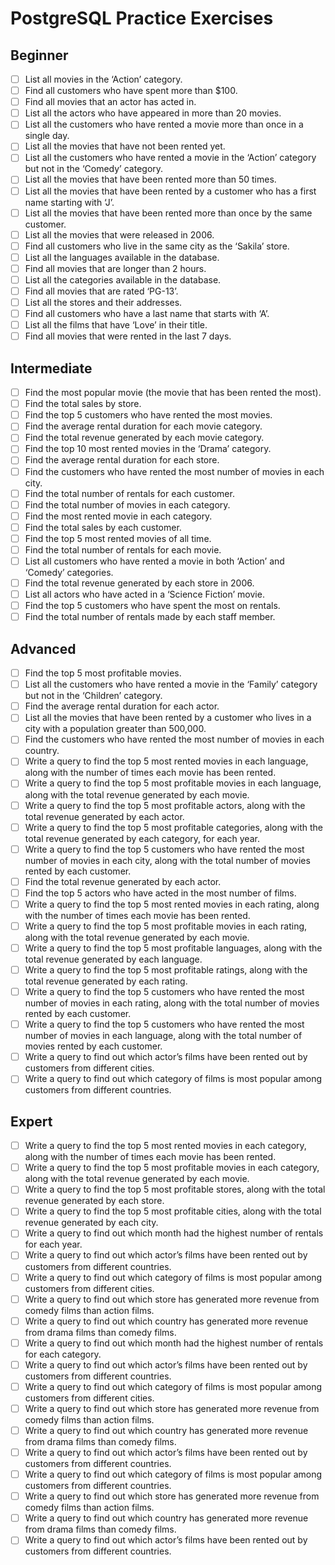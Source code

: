 # **PostgreSQL Practice Exercises**

## Beginner

- [ ] List all movies in the ‘Action’ category.
- [ ] Find all customers who have spent more than $100.
- [ ] Find all movies that an actor has acted in.
- [ ] List all the actors who have appeared in more than 20 movies.
- [ ] List all the customers who have rented a movie more than once in a single day.
- [ ] List all the movies that have not been rented yet.
- [ ] List all the customers who have rented a movie in the ‘Action’ category but not in the ‘Comedy’ category.
- [ ] List all the movies that have been rented more than 50 times.
- [ ] List all the movies that have been rented by a customer who has a first name starting with ‘J’.
- [ ] List all the movies that have been rented more than once by the same customer.
- [ ] List all the movies that were released in 2006.
- [ ] Find all customers who live in the same city as the ‘Sakila’ store.
- [ ] List all the languages available in the database.
- [ ] Find all movies that are longer than 2 hours.
- [ ] List all the categories available in the database.
- [ ] Find all movies that are rated ‘PG-13’.
- [ ] List all the stores and their addresses.
- [ ] Find all customers who have a last name that starts with ‘A’.
- [ ] List all the films that have ‘Love’ in their title.
- [ ] Find all movies that were rented in the last 7 days.

## Intermediate

- [ ] Find the most popular movie (the movie that has been rented the most).
- [ ] Find the total sales by store.
- [ ] Find the top 5 customers who have rented the most movies.
- [ ] Find the average rental duration for each movie category.
- [ ] Find the total revenue generated by each movie category.
- [ ] Find the top 10 most rented movies in the ‘Drama’ category.
- [ ] Find the average rental duration for each store.
- [ ] Find the customers who have rented the most number of movies in each city.
- [ ] Find the total number of rentals for each customer.
- [ ] Find the total number of movies in each category.
- [ ] Find the most rented movie in each category.
- [ ] Find the total sales by each customer.
- [ ] Find the top 5 most rented movies of all time.
- [ ] Find the total number of rentals for each movie.
- [ ] List all customers who have rented a movie in both ‘Action’ and ‘Comedy’ categories.
- [ ] Find the total revenue generated by each store in 2006.
- [ ] List all actors who have acted in a ‘Science Fiction’ movie.
- [ ] Find the top 5 customers who have spent the most on rentals.
- [ ] Find the total number of rentals made by each staff member.

## Advanced

- [ ] Find the top 5 most profitable movies.
- [ ] List all the customers who have rented a movie in the ‘Family’ category but not in the ‘Children’ category.
- [ ] Find the average rental duration for each actor.
- [ ] List all the movies that have been rented by a customer who lives in a city with a population greater than 500,000.
- [ ] Find the customers who have rented the most number of movies in each country.
- [ ] Write a query to find the top 5 most rented movies in each language, along with the number of times each movie has been rented.
- [ ] Write a query to find the top 5 most profitable movies in each language, along with the total revenue generated by each movie.
- [ ] Write a query to find the top 5 most profitable actors, along with the total revenue generated by each actor.
- [ ] Write a query to find the top 5 most profitable categories, along with the total revenue generated by each category, for each year.
- [ ] Write a query to find the top 5 customers who have rented the most number of movies in each city, along with the total number of movies rented by each customer.
- [ ] Find the total revenue generated by each actor.
- [ ] Find the top 5 actors who have acted in the most number of films.
- [ ] Write a query to find the top 5 most rented movies in each rating, along with the number of times each movie has been rented.
- [ ] Write a query to find the top 5 most profitable movies in each rating, along with the total revenue generated by each movie.
- [ ] Write a query to find the top 5 most profitable languages, along with the total revenue generated by each language.
- [ ] Write a query to find the top 5 most profitable ratings, along with the total revenue generated by each rating.
- [ ] Write a query to find the top 5 customers who have rented the most number of movies in each rating, along with the total number of movies rented by each customer.
- [ ] Write a query to find the top 5 customers who have rented the most number of movies in each language, along with the total number of movies rented by each customer.
- [ ] Write a query to find out which actor’s films have been rented out by customers from different cities.
- [ ] Write a query to find out which category of films is most popular among customers from different countries.

## Expert

- [ ] Write a query to find the top 5 most rented movies in each category, along with the number of times each movie has been rented.
- [ ] Write a query to find the top 5 most profitable movies in each category, along with the total revenue generated by each movie.
- [ ] Write a query to find the top 5 most profitable stores, along with the total revenue generated by each store.
- [ ] Write a query to find the top 5 most profitable cities, along with the total revenue generated by each city.
- [ ] Write a query to find out which month had the highest number of rentals for each year.
- [ ] Write a query to find out which actor’s films have been rented out by customers from different countries.
- [ ] Write a query to find out which category of films is most popular among customers from different cities.
- [ ] Write a query to find out which store has generated more revenue from comedy films than action films.
- [ ] Write a query to find out which country has generated more revenue from drama films than comedy films.
- [ ] Write a query to find out which month had the highest number of rentals for each category.
- [ ] Write a query to find out which actor’s films have been rented out by customers from different countries.
- [ ] Write a query to find out which category of films is most popular among customers from different cities.
- [ ] Write a query to find out which store has generated more revenue from comedy films than action films.
- [ ] Write a query to find out which country has generated more revenue from drama films than comedy films.
- [ ] Write a query to find out which actor’s films have been rented out by customers from different countries.
- [ ] Write a query to find out which category of films is most popular among customers from different countries.
- [ ] Write a query to find out which store has generated more revenue from comedy films than action films.
- [ ] Write a query to find out which country has generated more revenue from drama films than comedy films.
- [ ] Write a query to find out which actor’s films have been rented out by customers from different countries.